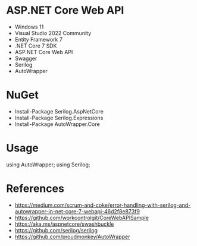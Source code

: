 # ASP.NET Core Web API

+ Windows 11
+ Visual Studio 2022 Community
+ Entity Framework 7
+ .NET Core 7 SDK
+ ASP.NET Core Web API
+ Swagger
+ Serilog
+ AutoWrapper

# NuGet
+ Install-Package Serilog.AspNetCore
+ Install-Package Serilog.Expressions
+ Install-Package AutoWrapper.Core

# Usage
using AutoWrapper;
using Serilog;

# References
+ https://medium.com/scrum-and-coke/error-handling-with-serilog-and-autowrapper-in-net-core-7-webapi-46d2f8e873f9
+ https://github.com/workcontrolgit/CoreWebAPISample
+ https://aka.ms/aspnetcore/swashbuckle
+ https://github.com/serilog/serilog
+ https://github.com/proudmonkey/AutoWrapper
